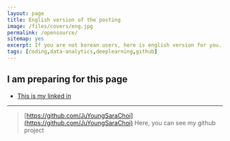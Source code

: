 ```yaml
---
layout: page
title: English version of the posting
image: /files/covers/eng.jpg
permalink: /opensource/
sitemap: yes
excerpt: If you are not korean users, here is english version for you.
tags: [coding,data-analytics,deeplearning,github]
---
```


## I am preparing for this page

* [This is my linked in](www.linkedin.com/in/juyoungchoi97)

---

> [https://github.com/JuYoungSaraChoi](https://github.com/JuYoungSaraChoi) Here, you can see my github project
